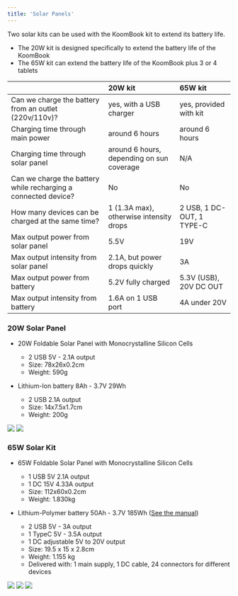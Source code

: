 ```yaml
---
title: 'Solar Panels'
---
```


Two solar kits can be used with the KoomBook kit to extend its battery life.

* The 20W kit is designed specifically to extend the battery life of the KoomBook
* The 65W kit can extend the battery life of the KoomBook plus 3 or 4 tablets

|  | 20W kit | 65W kit |
| :---- | :--- | :--- |
| Can we charge the battery from an outlet (220v/110v)? | yes, with a USB charger | yes, provided with kit |
| Charging time through main power | around 6 hours | around 6 hours |
| Charging time through solar panel | around 6 hours, depending on sun coverage | N/A |
| Can we charge the battery while recharging a connected device? | No | No |
| How many devices can be charged at the same time? | 1 (1.3A max), otherwise intensity drops | 2 USB, 1 DC-OUT, 1 TYPE-C |
| Max output power from solar panel | 5.5V | 19V |
| Max output intensity from solar panel | 2.1A, but power drops quickly | 3A |
| Max output power from battery | 5.2V fully charged | 5.3V  (USB), 20V DC OUT |
| Max output intensity from battery | 1.6A on 1 USB port | 4A under 20V |

### 20W Solar Panel

* 20W Foldable Solar Panel with Monocrystalline Silicon Cells
  * 2 USB 5V - 2.1A output
  * Size: 78x26x0.2cm
  * Weight: 590g


* Lithium-Ion battery 8Ah - 3.7V 29Wh
  * 2 USB 2.1A output
  * Size: 14x7.5x1.7cm
  * Weight: 200g

![](chargeur-solaire-appareil-photo-video.jpg)  ![](chargeur-solaire-appareil-photo-video2.jpg)

### 65W Solar Kit

* 65W Foldable Solar Panel with Monocrystalline Silicon Cells
  * 1 USB 5V 2.1A output
  * 1 DC 15V 4.33A output
  * Size: 112x60x0.2cm
  * Weight: 1.830kg

* Lithium-Polymer battery 50Ah - 3.7V 185Wh ([See the manual](UPB185-manuel.pdf))
  * 2 USB 5V - 3A output
  * 1 TypeC 5V - 3.5A output
  * 1 DC adjustable 5V to 20V output
  * Size: 19.5 x 15 x 2.8cm
  * Weight: 1.155 kg
  * Delivered with: 1 main supply, 1 DC cable, 24 connectors for different devices		

![](chargeur-solaire-ordinateur.jpg) ![](chargeur-solaire-ordinateur2.jpg) ![](chargeur-solaire-ordinateur3.jpg)

